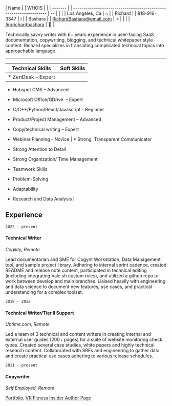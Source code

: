| Name    |  | WHOIS                                                             |    |
| ------- |  | ----------------------------------------------------------------- | -- |
|         |  | Los Angeles, Ca                                                   | ⌂  |
| Richard |  | 818-916-3347                                                      | 🕽 |
| Bashara |  | [RichardBashara@gmail.com](mailto:richardbashara@gmail.com)       | ✉  |
|         |  | [/in/richardbashara](https://www.linkedin.com/in/richardbashara/) | 💼 |

Technically savvy writer with 6+ years experience in user-facing SaaS documentation, copywriting, blogging, and technical whitepaper style content. Richard specializes in translating complicated technical topics into approachable language.  

--------------

| Technical Skills                                                                                                                                                                                                                                                             | Soft Skills                                                                                                                                                                                                                        |
| ---------------------------------------------------------------------------------------------------------------------------------------------------------------------------------------------------------------------------------------------------------------------------- | ---------------------------------------------------------------------------------------------------------------------------------------------------------------------------------------------------------------------------------- |
| *   ZenDesk – Expert
    
*   Hubspot CMS – Advanced
    
*   Microsoft Office/GDrive  – Expert
    
*   C/C++/Python/React/Javascript - Beginner
    
*   Product/Project Management – Advanced
    
*   Copy/technical writing – Expert
    
*   Webinar Planning - Novice | *   Strong, Transparent Communicator
    
*   Strong Attention to Detail
    
*   Strong Organization/ Time Management
    
*   Teamwork Skills
    
*   Problem-Solving
    
*   Adaptability
    
*   Research and Data Analysis |

## Experience

``2022 - present``
#### **Technical Writer**
_Cogility, Remote_

Lead documentarian and SME for Cogynt Workstation, Data Management tool, and sample project library. Adhering to internal sprint cadence, created README and release note content, participated in technical editing (including integrating Vale.sh custom rules), and utilized a github repo to work between develop and main branches. Liaised heavily with engineering and data science to document new features, use cases, and practical understanding for a complex toolset.  

``2018 - 2022``
#### **Technical Writer/Tier II Support** 
_Uptime.com, Remote_

Led a team of 3 technical and content writers in creating internal and external user guides (200+ pages) for a suite of website monitoring check types. Created several case studies, white papers and highly technical research content. Collaborated with SREs and engineering to gather data and create practical use cases adhering to various release schedules.  

``2011 - present``
#### **Copywriter** 
_Self Employed, Remote_

[Portfolio](https://github.com/rsbash/get-to-know-bash/tree/main#readme), [VR Fitness Insider Author Page](https://www.vrfitnessinsider.com/author/richardbashara/)

